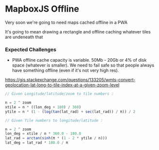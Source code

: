 # MapboxJS Offline

Very soon we're going to need maps cached offline in a PWA

It's going to mean drawing a rectangle and offline caching whatever tiles are undeneath that

### Expected Challenges

* PWA offline cache capacity is variable. 50Mb - 20Gb or 4% of disk space (whatever is smaller). We need to fail safe so that people always have something offline (even if it's not very high res).

<https://gis.stackexchange.com/questions/133205/wmts-convert-geolocation-lat-long-to-tile-index-at-a-given-zoom-level>

```js
// Given Longitude/latitude/zoom to tile numbers :

n = 2 ^ zoom
xtile = n * ((lon_deg + 180) / 360)
ytile = n * (1 - (log(tan(lat_rad) + sec(lat_rad)) / π)) / 2

// Given Tile numbers to longitude/latitude :

n = 2 ^ zoom
lon_deg = xtile / n * 360.0 - 180.0
lat_rad = arctan(sinh(π * (1 - 2 * ytile / n)))
lat_deg = lat_rad * 180.0 / π
```